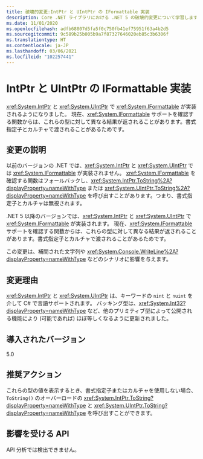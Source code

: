 ```yaml
---
title: 破壊的変更:IntPtr と UIntPtr の IFormattable 実装
description: Core .NET ライブラリにおける .NET 5 の破壊的変更について学習します。IntPtr と UIntPtr で IFormattable が実装されるようになりました。
ms.date: 11/01/2020
ms.openlocfilehash: adfb68807d5fa5f0c750fb41ef75951f63a4b2d5
ms.sourcegitcommit: 9c589b25b005b9a7f87327646020eb85c3b6306f
ms.translationtype: HT
ms.contentlocale: ja-JP
ms.lasthandoff: 03/06/2021
ms.locfileid: "102257441"
---
```

# <a name="intptr-and-uintptr-implement-iformattable"></a>IntPtr と UIntPtr の IFormattable 実装

<xref:System.IntPtr> と <xref:System.UIntPtr> で <xref:System.IFormattable> が実装されるようになりました。 現在、<xref:System.IFormattable> サポートを確認する関数からは、これらの型に対して異なる結果が返されることがあります。書式指定子とカルチャで渡されることがあるためです。

## <a name="change-description"></a>変更の説明

以前のバージョンの .NET では、<xref:System.IntPtr> と <xref:System.UIntPtr> では <xref:System.IFormattable> が実装されません。 <xref:System.IFormattable> を確認する関数はフォールバックし、<xref:System.IntPtr.ToString%2A?displayProperty=nameWithType> または <xref:System.UIntPtr.ToString%2A?displayProperty=nameWithType> を呼び出すことがあります。つまり、書式指定子とカルチャは無視されます。

.NET 5 以降のバージョンでは、<xref:System.IntPtr> と <xref:System.UIntPtr> で <xref:System.IFormattable> が実装されます。 現在、<xref:System.IFormattable> サポートを確認する関数からは、これらの型に対して異なる結果が返されることがあります。書式指定子とカルチャで渡されることがあるためです。

この変更は、補間された文字列や <xref:System.Console.WriteLine%2A?displayProperty=nameWithType> などのシナリオに影響を与えます。

## <a name="reason-for-change"></a>変更理由

<xref:System.IntPtr> と <xref:System.UIntPtr> は、キーワードの `nint` と `nuint` を介して C# で言語サポートされます。 バッキング型は、<xref:System.Int32?displayProperty=nameWithType> など、他のプリミティブ型によって公開される機能により (可能であれば) ほぼ等しくなるように更新されました。

## <a name="version-introduced"></a>導入されたバージョン

5.0

## <a name="recommended-action"></a>推奨アクション

これらの型の値を表示するとき、書式指定子またはカルチャを使用しない場合、`ToString()` のオーバーロードの <xref:System.IntPtr.ToString?displayProperty=nameWithType> と <xref:System.UIntPtr.ToString?displayProperty=nameWithType> を呼び出すことができます。

## <a name="affected-apis"></a>影響を受ける API

API 分析では検出できません。

<!--

### Category

Core .NET libraries

### Affected APIs

Not detectable via API analysis.

-->
